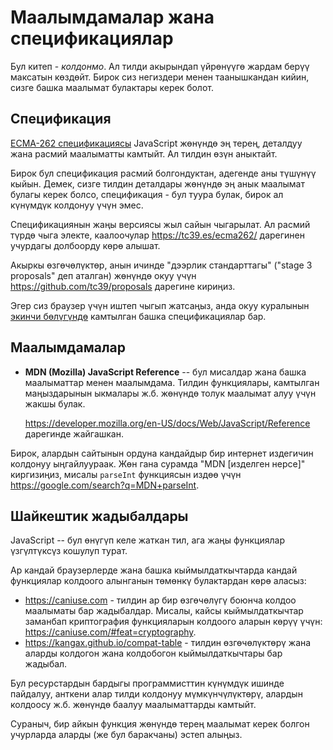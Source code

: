 
# Маалымдамалар жана спецификациялар

Бул китеп - *колдонмо*. Ал тилди акырындап үйрөнүүгө жардам берүү максатын көздөйт. Бирок сиз негиздери менен таанышкандан кийин, сизге башка маалымат булактары керек болот.

## Спецификация

[ECMA-262 спецификациясы](https://www.ecma-international.org/publications/standards/Ecma-262.htm) JavaScript жөнүндө эң терең, деталдуу жана расмий маалыматты камтыйт. Ал тилдин өзүн аныктайт.

Бирок бул спецификация расмий болгондуктан, адегенде аны түшүнүү кыйын. Демек, сизге тилдин деталдары жөнүндө эң анык маалымат булагы керек болсо, спецификация - бул туура булак, бирок ал күнүмдүк колдонуу үчүн эмес.

Спецификациянын жаңы версиясы жыл сайын чыгарылат. Ал расмий түрдө чыга электе, каалоочулар <https://tc39.es/ecma262/> дарегинен учурдагы долбоорду көрө алышат.

Акыркы өзгөчөлүктөр, анын ичинде "дээрлик стандарттагы" ("stage 3 proposals" деп аталган) жөнүндө окуу үчүн <https://github.com/tc39/proposals> дарегине кириңиз.

Эгер сиз браузер үчүн иштеп чыгып жатсаңыз, анда окуу куралынын [экинчи бөлүгүндө](info:browser-environment) камтылган башка спецификациялар бар.

## Маалымдамалар

- **MDN (Mozilla) JavaScript Reference** -- бул мисалдар жана башка маалыматтар менен маалымдама. Тилдин функциялары, камтылган маңыздарынын ыкмалары ж.б. жөнүндө толук маалымат алуу үчүн жакшы булак.

    <https://developer.mozilla.org/en-US/docs/Web/JavaScript/Reference> дарегинде жайгашкан.

Бирок, алардын сайтынын ордуна кандайдыр бир интернет издегичин колдонуу ыңгайлуураак. Жөн гана сурамда "MDN [изделген нерсе]" киргизиңиз, мисалы `parseInt` функциясын издөө үчүн <https://google.com/search?q=MDN+parseInt>.

## Шайкештик жадыбалдары

JavaScript -- бул өнүгүп келе жаткан тил, ага жаңы функциялар үзгүлтүксүз кошулуп турат.

Ар кандай браузерлерде жана башка кыймылдаткычтарда кандай функциялар колдоого алынганын төмөнкү булактардан көрө аласыз:

- <https://caniuse.com> - тилдин ар бир өзгөчөлүгү боюнча колдоо маалыматы бар жадыбалдар. Мисалы, кайсы кыймылдаткычтар заманбап криптография функцияларын колдоого аларын көрүү үчүн: <https://caniuse.com/#feat=cryptography>.
- <https://kangax.github.io/compat-table> - тилдин өзгөчөлүктөрү жана аларды колдогон жана колдобогон кыймылдаткычтары бар жадыбал.

Бул ресурстардын бардыгы программисттин күнүмдүк ишинде пайдалуу, анткени алар тилди колдонуу мүмкүнчүлүктөрү, алардын колдоосу ж.б. жөнүндө баалуу маалыматтарды камтыйт.

Сураныч, бир айкын функция жөнүндө терең маалымат керек болгон учурларда аларды (же бул баракчаны) эстеп алыңыз.
